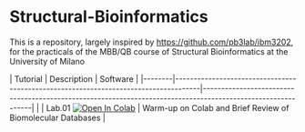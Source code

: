 # Structural-Bioinformatics
This is a repository, largely inspired by https://github.com/pb3lab/ibm3202, for the practicals of the MBB/QB course of Structural Bioinformatics at the University of Milano

| Tutorial | Description                           | Software                                                        |
|--------|-------------------------------------------------------------------------------------|-------------------------------------------------------------------------------------------------------------|                                                      |
| Lab.01 [![Open In Colab](https://colab.research.google.com/assets/colab-badge.svg)](https://colab.research.google.com/github/carlocamilloni/Structural-Bioinformatics/blob/main/lab01_intro.ipynb) | Warm-up on Colab and Brief Review of Biomolecular Databases                         |         


